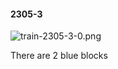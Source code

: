 #### 2305-3
![train-2305-3-0.png](https://github.com/lil-lab/nlvr/raw/master/nlvr/train/images/56/train-2305-3-0.png "train-2305-3-0.png")

There are 2 blue blocks